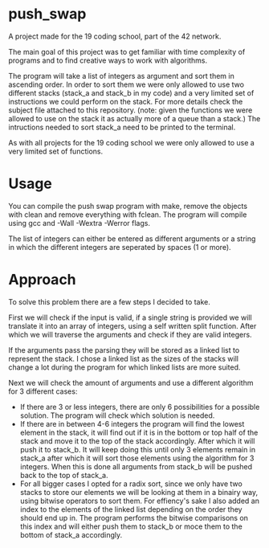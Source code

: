 # push_swap

A project made for the 19 coding school, part of the 42 network. 

The main goal of this project was to get familiar with time complexity of programs and to find creative ways to work with algorithms.

The program will take a list of integers as argument and sort them in ascending order. In order to sort them we were only allowed to use two different stacks (stack_a and stack_b in my code) and a very limited set of instructions we could perform on the stack. For more details check the subject file attached to this repository. (note: given the functions we were allowed to use on the stack it as actually more of a queue than a stack.) The intructions needed to sort stack_a need to be printed to the terminal.

As with all projects for the 19 coding school we were only allowed to use a very limited set of functions.

# Usage

You can compile the push swap program with make, remove the objects with clean and remove everything with fclean. The program will compile using gcc and -Wall -Wextra -Werror flags.

The list of integers can either be entered as different arguments or a string in which the different integers are seperated by spaces (1 or more).

# Approach

To solve this problem there are a few steps I decided to take.

First we will check if the input is valid, if a single string is provided we will translate it into an array of integers, using a self written split function. After which we will traverse the arguments and check if they are valid integers.

If the arguments pass the parsing they will be stored as a linked list to represent the stack. I chose a linked list as the sizes of the stacks will change a lot during the program for which linked lists are more suited.

Next we will check the amount of arguments and use a different algorithm for 3 different cases:

- If there are 3 or less integers, there are only 6 possibilities for a possible solution. The program will check which solution is needed.
- If there are in between 4-6 integers the program will find the lowest element in the stack, it will find out if it is in the bottom or top half of the stack and move it to the top of the stack accordingly. After which it will push it to stack_b. It will keep doing this until only 3 elements remain in stack_a after which it will sort those elements using the algorithm for 3 integers. When this is done all arguments from stack_b will be pushed back to the top of stack_a.
- For all bigger cases I opted for a radix sort, since we only have two stacks to store our elements we will be looking at them in a binairy way, using bitwise operators to sort them. For effiency's sake I also added an index to the elements of the linked list depending on the order they should end up in. The program performs the bitwise comparisons on this index and will either push them to stack_b or moce them to the bottom of stack_a accordingly.
